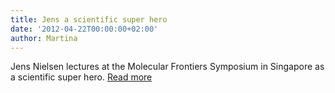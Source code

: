 ```yaml
---
title: Jens a scientific super hero
date: '2012-04-22T00:00:00+02:00'
author: Martina
---
```

Jens Nielsen lectures at the Molecular Frontiers Symposium in Singapore as a scientific super hero. [Read more](http://www3.ntu.edu.sg/Symposium/MFS2012/flash/index.html)
